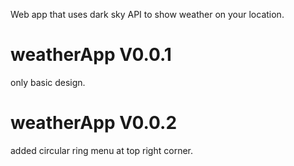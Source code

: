 
Web app that uses dark sky API to show weather on your location.
# weatherApp V0.0.1
only basic design.
# weatherApp V0.0.2
added circular ring menu at  top right corner.
